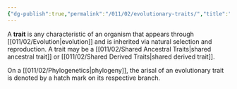 ```yaml
---
{"dg-publish":true,"permalink":"/011/02/evolutionary-traits/","title":"Evolutionary Traits","tags":["BIOL422"]}
---
```


A **trait** is any characteristic of an organism that appears through [[011/02/Evolution\|evolution]] and is inherited via natural selection and reproduction. A trait may be a [[011/02/Shared Ancestral Traits\|shared ancestral trait]] or [[011/02/Shared Derived Traits\|shared derived trait]].

On a [[011/02/Phylogenetics\|phylogeny]], the arisal of an evolutionary trait is denoted by a hatch mark on its respective branch.